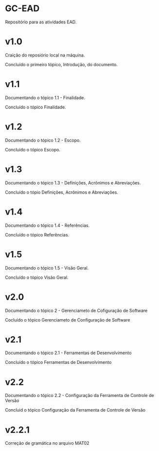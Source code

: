# GC-EAD
Repositório para as atividades EAD.

# v1.0
Craição do reposiório local na máquina.

Concluído o primeiro tópico, Introdução, do documento.

# v1.1
Documentando o tópico 1.1 - Finalidade.

Concluído o tópico Finalidade.

# v1.2
Documentando o tópico 1.2 - Escopo.

Concluído o tópico Escopo.

# v1.3
Documentando o tópico 1.3 - Definições, Acrônimos e Abreviações.

Concluído o tópio Definições, Acrônimos e Abreviações.

# v1.4
Documentando o tópico 1.4 - Referências.

Concluído o tópico Referências.

# v1.5
Documentando o tópico 1.5 - Visão Geral.

Concluído o tópico Visão Geral.

# v2.0
Documentando o tópico 2 - Gerenciameto de Cofiguração de Software

Cocluído o tópico Gerenciameto de Configuração de Software

# v2.1
Documentando o tópico 2.1 - Ferramentas de Desenvolvimento

Concluído o tópico Ferramentas de Desenvolvimento

# v2.2
Documentando o tópico 2.2 - Configuração da Ferramenta de Controle de Versão

Concluid o tópico Configuração da Ferramenta de Controle de Versão

# v2.2.1
Correção de gramática no arquivo MAT02
